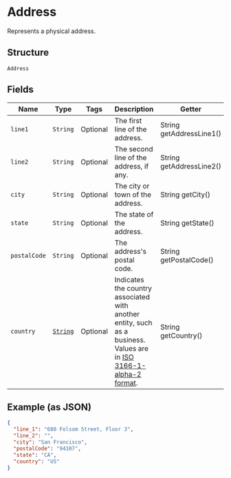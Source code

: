 # Address

Represents a physical address.

## Structure

`Address`

## Fields

| Name | Type | Tags | Description | Getter |
|  --- | --- | --- | --- | --- |
| `line1` | `String` | Optional | The first line of the address. | String getAddressLine1() |
| `line2` | `String` | Optional | The second line of the address, if any. | String getAddressLine2() |
| `city` | `String` | Optional | The city or town of the address. | String getCity() |
| `state` | `String` | Optional | The state of the address. | String getState() |
| `postalCode` | `String` | Optional | The address's postal code. | String getPostalCode() |
| `country` | [`String`](/doc/models/country.md) | Optional | Indicates the country associated with another entity, such as a business.<br>Values are in [ISO 3166-1-alpha-2 format](http://www.iso.org/iso/home/standards/country_codes.htm). | String getCountry() |

## Example (as JSON)

```json
{
  "line_1": "680 Folsom Street, Floor 3",
  "line_2": "",
  "city": "San Francisco",
  "postalCode": "94107",
  "state": "CA",
  "country": "US"
}
```
